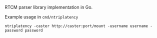 RTCM parser library implementation in Go.

Example usage in `cmd/ntriplatency`

```
ntriplatency -caster http://caster:port/mount -username username -password password

```
